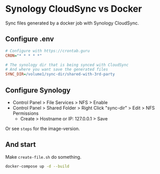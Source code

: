 Synology CloudSync vs Docker
============================

Sync files generated by a docker job with Synology CloudSync.

## Configure .env

```ini
# Configure with https://crontab.guru
CRON="* * * * *"

# The synology dir that is being synced with CloudSync
# And where you want save the generated files
SYNC_DIR=/volume1/sync-dir/shared-with-3rd-party
```

## Configure Synology

- Control Panel > File Services > NFS > Enable
- Control Panel > Shared Folder > Right Click "sync-dir" > Edit > NFS Permissions
  - Create > Hostname or IP: 127.0.0.1 > Save

Or see `steps` for the image-version.

## And start

Make `create-file.sh` do something.

```sh
docker-compose up -d --build
```
